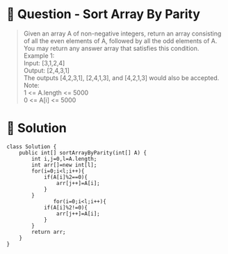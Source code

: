 # :crystal_ball: Question - Sort Array By Parity

> Given an array A of non-negative integers, return an array consisting of all the even elements of A, followed by all the odd elements of A.  
> You may return any answer array that satisfies this condition.  
> Example 1:  
> Input: [3,1,2,4]  
> Output: [2,4,3,1]  
> The outputs [4,2,3,1], [2,4,1,3], and [4,2,1,3] would also be accepted.  
> Note:  
> 1 <= A.length <= 5000  
> 0 <= A[i] <= 5000   

# :dragon: Solution

```
class Solution {
    public int[] sortArrayByParity(int[] A) {
        int i,j=0,l=A.length;
        int arr[]=new int[l];
        for(i=0;i<l;i++){
            if(A[i]%2==0){
                arr[j++]=A[i];
            }
        }
               for(i=0;i<l;i++){
            if(A[i]%2!=0){
                arr[j++]=A[i];
            }
        }
        return arr;
    }
}

```


